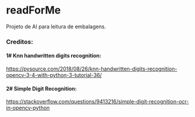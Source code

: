 # readForMe
Projeto de AI para leitura de embalagens.


### Creditos:

#### 1# Knn handwritten digits recognition:
https://pysource.com/2018/08/26/knn-handwritten-digits-recognition-opencv-3-4-with-python-3-tutorial-36/

#### 2# Simple Digit Recognition:
https://stackoverflow.com/questions/9413216/simple-digit-recognition-ocr-in-opencv-python

